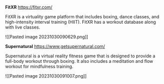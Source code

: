 **FitXR**
https://fitxr.com/

FitXR is a virtuality game platform that includes boxing, dance classes, and high-intensity interval training (HIIT). FitXR has a workout database along with live classes.

![[Pasted image 20231030090629.png]]


**Supernatural**
https://www.getsupernatural.com/

Supernatural is a virtual reality fitness game that is designed to provide a full-body workout through boxing. It also includes a meditation and flow workout for mindfulness training.

![[Pasted image 20231030091007.png]]
